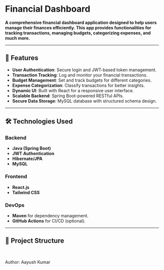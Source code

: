 # Financial Dashboard

**A comprehensive financial dashboard application designed to help users manage their finances efficiently. This app provides functionalities for tracking transactions, managing budgets, categorizing expenses, and much more.**

---

## 🚀 Features

- **User Authentication**: Secure login and JWT-based token management.
- **Transaction Tracking**: Log and monitor your financial transactions.
- **Budget Management**: Set and track budgets for different categories.
- **Expense Categorization**: Classify transactions for better insights.
- **Dynamic UI**: Built with React for a responsive user interface.
- **Scalable Backend**: Spring Boot-powered RESTful APIs.
- **Secure Data Storage**: MySQL database with structured schema design.

---

## 🛠️ Technologies Used

### Backend
- **Java (Spring Boot)**
- **JWT Authentication**
- **Hibernate/JPA**
- **MySQL**

### Frontend
- **React.js**
- **Tailwind CSS**

### DevOps
- **Maven** for dependency management.
- **GitHub Actions** for CI/CD (optional).

---

## 📂 Project Structure

<br>

Author: Aayush Kumar


